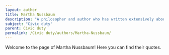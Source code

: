 ```yaml
---
layout: author
title: Martha Nussbaum
description: "A philosopher and author who has written extensively about the cultivation of civic virtues and the importance of civic responsibility in a democracy."
subject: "Civic duty"
parent: Civic duty
permalink: /Civic duty/authors/Martha-Nussbaum/
---
```


Welcome to the page of Martha Nussbaum! Here you can find their quotes.
